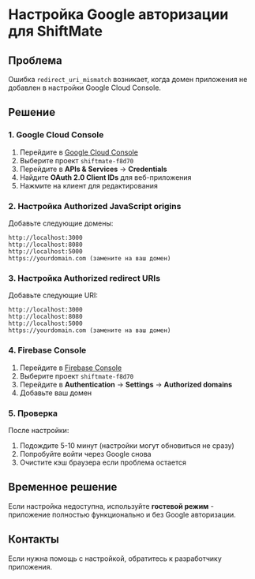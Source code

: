 # Настройка Google авторизации для ShiftMate

## Проблема
Ошибка `redirect_uri_mismatch` возникает, когда домен приложения не добавлен в настройки Google Cloud Console.

## Решение

### 1. Google Cloud Console
1. Перейдите в [Google Cloud Console](https://console.cloud.google.com/)
2. Выберите проект `shiftmate-f8d70`
3. Перейдите в **APIs & Services** → **Credentials**
4. Найдите **OAuth 2.0 Client IDs** для веб-приложения
5. Нажмите на клиент для редактирования

### 2. Настройка Authorized JavaScript origins
Добавьте следующие домены:
```
http://localhost:3000
http://localhost:8080
http://localhost:5000
https://yourdomain.com (замените на ваш домен)
```

### 3. Настройка Authorized redirect URIs
Добавьте следующие URI:
```
http://localhost:3000
http://localhost:8080
http://localhost:5000
https://yourdomain.com (замените на ваш домен)
```

### 4. Firebase Console
1. Перейдите в [Firebase Console](https://console.firebase.google.com/)
2. Выберите проект `shiftmate-f8d70`
3. Перейдите в **Authentication** → **Settings** → **Authorized domains**
4. Добавьте ваш домен

### 5. Проверка
После настройки:
1. Подождите 5-10 минут (настройки могут обновиться не сразу)
2. Попробуйте войти через Google снова
3. Очистите кэш браузера если проблема остается

## Временное решение
Если настройка недоступна, используйте **гостевой режим** - приложение полностью функционально и без Google авторизации.

## Контакты
Если нужна помощь с настройкой, обратитесь к разработчику приложения. 